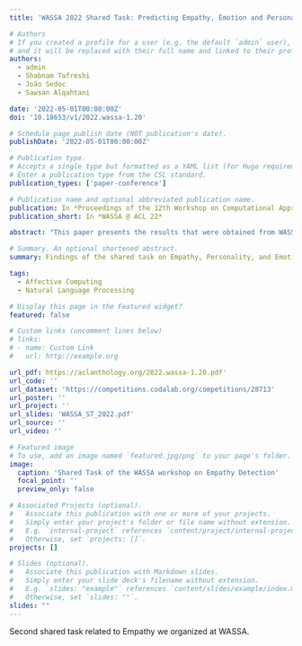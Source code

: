 ```yaml
---
title: 'WASSA 2022 Shared Task: Predicting Empathy, Emotion and Personality in Reaction to News Stories'

# Authors
# If you created a profile for a user (e.g. the default `admin` user), write the username (folder name) here
# and it will be replaced with their full name and linked to their profile.
authors:
  - admin
  - Shabnam Tafreshi
  - João Sedoc
  - Sawsan Alqahtani

date: '2022-05-01T00:00:00Z'
doi: '10.18653/v1/2022.wassa-1.20'

# Schedule page publish date (NOT publication's date).
publishDate: '2022-05-01T00:00:00Z'

# Publication type.
# Accepts a single type but formatted as a YAML list (for Hugo requirements).
# Enter a publication type from the CSL standard.
publication_types: ['paper-conference']

# Publication name and optional abbreviated publication name.
publication: In *Proceedings of the 12th Workshop on Computational Approaches to Subjectivity, Sentiment & Social Media Analysis*
publication_short: In *WASSA @ ACL 22*

abstract: "This paper presents the results that were obtained from WASSA 2022 shared task on predicting empathy, emotion, and personality in reaction to news stories. Participants were given access to a dataset comprising empathic reactions to news stories where harm is done to a person, group, or other. These reactions consist of essays and Batson’s empathic concern and personal distress scores. The dataset was further extended in WASSA 2021 shared task to include news articles, person-level demographic information (e.g. age, gender), personality information, and Ekman’s six basic emotions at essay level Participation was encouraged in four tracks: predicting empathy and distress scores, predicting emotion categories, predicting personality and predicting interpersonal reactivity. In total, 14 teams participated in the shared task. We summarize the methods and resources used by the participating teams."

# Summary. An optional shortened abstract.
summary: Findings of the shared task on Empathy, Personality, and Emotion Detection from the WASSA workshop @ ACL. 

tags:
  - Affective Computing
  - Natural Language Processing

# Display this page in the Featured widget?
featured: false

# Custom links (uncomment lines below)
# links:
# - name: Custom Link
#   url: http://example.org

url_pdf: https://aclanthology.org/2022.wassa-1.20.pdf'
url_code: ''
url_dataset: 'https://competitions.codalab.org/competitions/28713'
url_poster: ''
url_project: ''
url_slides: 'WASSA_ST_2022.pdf'
url_source: ''
url_video: ''

# Featured image
# To use, add an image named `featured.jpg/png` to your page's folder.
image:
  caption: 'Shared Task of the WASSA workshop on Empathy Detection'
  focal_point: ''
  preview_only: false

# Associated Projects (optional).
#   Associate this publication with one or more of your projects.
#   Simply enter your project's folder or file name without extension.
#   E.g. `internal-project` references `content/project/internal-project/index.md`.
#   Otherwise, set `projects: []`.
projects: []

# Slides (optional).
#   Associate this publication with Markdown slides.
#   Simply enter your slide deck's filename without extension.
#   E.g. `slides: "example"` references `content/slides/example/index.md`.
#   Otherwise, set `slides: ""`.
slides: ""
---
```


Second shared task related to Empathy we organized at WASSA.
